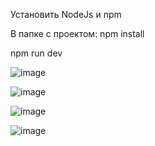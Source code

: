 Установить NodeJs и npm

В папке с проектом:
npm install

npm run dev

![image](https://github.com/user-attachments/assets/1e2d9866-f859-4f8a-9d87-2e7d0c3e1327)

![image](https://github.com/user-attachments/assets/1cb0050b-fea8-4d45-bc68-7e91f4550924)

![image](https://github.com/user-attachments/assets/df7d30a1-e61e-42e5-ae66-2d936719fe6d)

![image](https://github.com/user-attachments/assets/fd47aee8-bfcb-4436-951d-4c6af5583d55)



